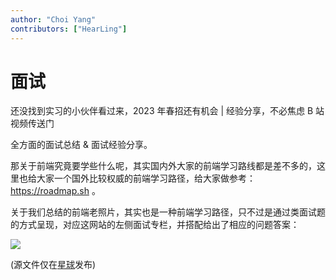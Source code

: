 ```yaml
---
author: "Choi Yang"
contributors: ["HearLing"]
---
```


# 面试

<VideoLink bvId="BV1FY4y1f7nx">还没找到实习的小伙伴看过来，2023 年春招还有机会 | 经验分享，不必焦虑 B 站视频传送门</VideoLink>

全方面的面试总结 & 面试经验分享。

那关于前端究竟要学些什么呢，其实国内外大家的前端学习路线都是差不多的，这里也给大家一个国外比较权威的前端学习路径，给大家做参考：https://roadmap.sh 。

关于我们总结的前端老照片，其实也是一种前端学习路径，只不过是通过类面试题的方式呈现，对应这网站的左侧面试专栏，并搭配给出了相应的问题答案：

![](/img/老照片.png)

(源文件仅在[星球](/zsxq.html)发布)
